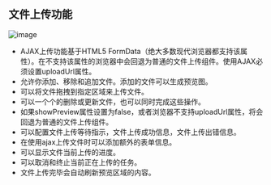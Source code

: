 ## 文件上传功能

![image](https://cloud.githubusercontent.com/assets/20511885/22295303/6fea598e-e351-11e6-8086-5e66f75ff793.png)

- AJAX上传功能基于HTML5 FormData（绝大多数现代浏览器都支持该属性）。在不支持该属性的浏览器中会回退为普通的文件上传组件。使用AJAX必须设置uploadUrl属性。
- 允许你添加、移除和追加文件。添加的文件可以生成预览图。
- 可以将文件拖拽到指定区域来上传文件。
- 可以一个个的删除或更新文件，也可以同时完成这些操作。
- 如果showPreview属性设置为false，或者浏览器不支持uploadUrl属性，将会回退为普通的文件上传组件。
- 可以配置文件上传等待指示，文件上传成功信息，文件上传出错信息。
- 在使用ajax上传文件时可以添加额外的表单信息。
- 可以显示文件当前上传的进度。
- 可以取消和终止当前正在上传的任务。
- 文件上传完毕会自动刷新预览区域的内容。